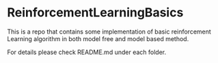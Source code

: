 # ReinforcementLearningBasics

This is a repo that contains some implementation of basic reinforcement Learning algorithm in both model free and model based method.

For details please check README.md under each folder.
